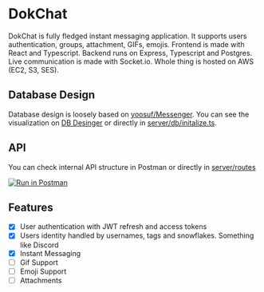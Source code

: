 # DokChat

DokChat is fully fledged instant messaging application. It supports users authentication, groups, attachment, GIFs, emojis.
Frontend is made with React and Typescript. Backend runs on Express, Typescript and Postgres. Live communication is made with Socket.io.
Whole thing is hosted on AWS (EC2, S3, SES).

## Database Design

Database design is loosely based on [yoosuf/Messenger](https://github.com/yoosuf/Messenger). You can see the
visualization on [DB Desinger](https://dbdesigner.page.link/E5jWkh17kMUprBzP6) or directly in
[server/db/initalize.ts](./src/server/db/initalize.ts).

## API

You can check internal API structure in Postman or directly in [server/routes](./src/server/routes/)

[![Run in Postman](https://run.pstmn.io/button.svg)](https://app.getpostman.com/run-collection/7055992-e37dd316-dc47-4469-b9ed-bd99de585463?action=collection%2Ffork&collection-url=entityId%3D7055992-e37dd316-dc47-4469-b9ed-bd99de585463%26entityType%3Dcollection%26workspaceId%3D0c2f10b6-52a7-49d2-aed2-84f4890c693b#?env%5BSimple%5D=W3sia2V5IjoiYXBpLWRvbWFpbiIsInZhbHVlIjoiaHR0cDovL2xvY2FsaG9zdDozMDAwL2FwaS8iLCJlbmFibGVkIjp0cnVlLCJ0eXBlIjoiZGVmYXVsdCJ9LHsia2V5IjoidG9rZW4iLCJ2YWx1ZSI6IiIsImVuYWJsZWQiOnRydWUsInR5cGUiOiJkZWZhdWx0In1d)

## Features

- [x] User authentication with JWT refresh and access tokens
- [x] Users identity handled by usernames, tags and snowflakes. Something like Discord
- [x] Instant Messaging
- [ ] Gif Support
- [ ] Emoji Support
- [ ] Attachments